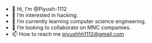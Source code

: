 - 👋 Hi, I’m @Piyush-1112
- 👀 I’m interested in hacking.
- 🌱 I’m currently learning computer science engineering.
- 💞️ I’m looking to collaborate on MNC compamies.
- 📫 How to reach me piyushhh1112@gmail.com

